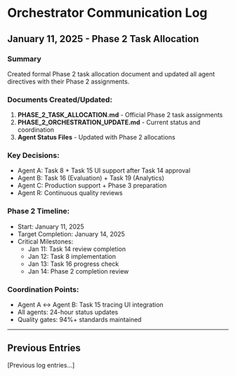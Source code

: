 # Orchestrator Communication Log

## January 11, 2025 - Phase 2 Task Allocation

### Summary
Created formal Phase 2 task allocation document and updated all agent directives with their Phase 2 assignments.

### Documents Created/Updated:
1. **PHASE_2_TASK_ALLOCATION.md** - Official Phase 2 task assignments
2. **PHASE_2_ORCHESTRATION_UPDATE.md** - Current status and coordination
3. **Agent Status Files** - Updated with Phase 2 allocations

### Key Decisions:
- Agent A: Task 8 + Task 15 UI support after Task 14 approval
- Agent B: Task 16 (Evaluation) + Task 19 (Analytics)
- Agent C: Production support + Phase 3 preparation
- Agent R: Continuous quality reviews

### Phase 2 Timeline:
- Start: January 11, 2025
- Target Completion: January 14, 2025
- Critical Milestones:
  - Jan 11: Task 14 review completion
  - Jan 12: Task 8 implementation
  - Jan 13: Task 16 progress check
  - Jan 14: Phase 2 completion review

### Coordination Points:
- Agent A ↔ Agent B: Task 15 tracing UI integration
- All agents: 24-hour status updates
- Quality gates: 94%+ standards maintained

---

## Previous Entries

[Previous log entries...]